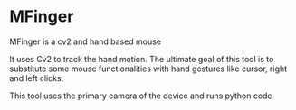 # MFinger
MFinger is a cv2 and hand based mouse

It uses Cv2 to track the hand motion. 
The ultimate goal of this tool is to substitute some mouse functionalities with hand gestures like cursor, right and left clicks.

This tool uses the primary camera of the device and runs python code
